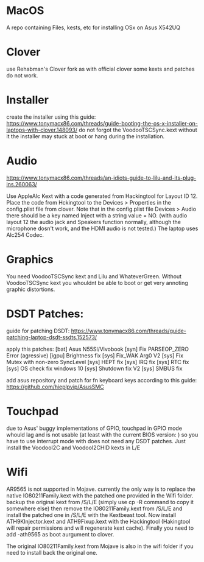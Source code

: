 # MacOS
A repo containing Files, kests, etc for installing OSx on  Asus X542UQ

# Clover
use Rehabman's Clover fork as with official clover some kexts and patches do not work.

# Installer
create the installer using this guide:
https://www.tonymacx86.com/threads/guide-booting-the-os-x-installer-on-laptops-with-clover.148093/
do not forgot the VoodooTSCSync.kext without it the installer may stuck at boot or hang during the installation.


# Audio
https://www.tonymacx86.com/threads/an-idiots-guide-to-lilu-and-its-plug-ins.260063/

Use AppleAlc Kext with a code generated from Hackingtool for Layout ID 12. Place the code from Hckingtool to the Devices > Properties in the config.plist file from clover. Note that in the config.plist file Devices > Audio there should be a key named Inject with a string value = NO.
(with audio layout 12 the audio jack and Speakers function normally, although the microphone dosn't work, and the HDMI audio is not tested.)
The laptop uses Alc254 Codec.

# Graphics
You need VoodooTSCSync kext and Lilu and WhateverGreen. Without VoodooTSCSync kext you whouldnt be able to boot or get very annoting graphic distortions.

# DSDT Patches:
guide for patching DSDT:
https://www.tonymacx86.com/threads/guide-patching-laptop-dsdt-ssdts.152573/

apply this patches:
[bat] Asus N55Sl/Vivobook
[syn] Fix PARSEOP_ZERO Error (agressive)
[igpu] Brightness fix
[sys] Fix_WAK Arg0 V2
[sys] Fix Mutex with non-zero SyncLevel
[sys] HEPT fix
[sys] IRQ fix
[sys] RTC fix
[sys] OS check fix windows 10
[sys] Shutdown fix V2
[sys] SMBUS fix

add asus repository and patch for fn keyboard keys according to this guide:
https://github.com/hieplpvip/AsusSMC

# Touchpad
due to Asus' buggy implementations of GPIO, touchpad in GPIO mode whould lag and is not usable (at least with the current BIOS version: ) so you have to use interrupt mode with does not need any DSDT patches. Just install the VoodooI2C and VoodooI2CHID kexts in L/E

# Wifi
AR9565 is not supported in Mojave. currently the only way is to replace the native IO80211Family.kext with the patched one provided in the Wifi folder. backup the original kext from /S/L/E (simply use cp -R command to copy it somewhere else) then remove the IO80211Family.kext from /S/L/E and install the patched one in /S/L/E with the Kextbeast tool. Now install ATH9KInjector.kext and ATH9Fixup.kext with the Hackingtool (Hakingtool will repair permissions and will regenerate kext cache). Finally you need to add -ath9565 as boot aurgument to clover.

The original IO80211Family.kext from Mojave is also in the wifi folder if you need to install back the original one.





